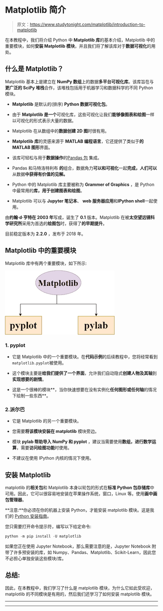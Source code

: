 # Matplotlib 简介

> 原文：<https://www.studytonight.com/matplotlib/introduction-to-matplotlib>

在本教程中，我们将介绍 Python 中 **Matplotlib 库**的基本介绍，Matplotlib 中的重要模块，如何**安装 Matplotlib 模块**，并且我们将了解该库对于**数据可视化**的用处。

## 什么是 Matplotlib？

Matplotlib 基本上是建立在 **NumPy 数组**上的数据**多平台可视化库**。该库旨在与**更广泛的 SciPy 堆栈**合作，该堆栈包括用于机器学习和数据科学的不同 Python 模块。

*   **Matplotlib** 是默认的(排序) **Python 数据可视化包**。

*   由于 **Matplotlib 是一个**可视化库，这些可视化让我们**能够像图表和绘图**一样以可视化的形式表示大量的数据。

*   Matplotlib 在从数组中的**数据创建 2D 图**时很有用。

*   **Matplotlib 库**的灵感来源于 **MATLAB 编程语言**，它还提供了类似于**的 MATLAB 图形**界面。

*   该库可轻松与用于**数据操作**的[Pandas 包](https://www.studytonight.com/pandas/introduction-to-pandas) 集成。

*   Pandas 和马特洛特利布 **的**组合，数据角力**可以和可视化**一起**完成，人们可以**从数据**中获得有价值的见解。**

*   Python 中的 Matplotlib 库主要被称为 **Grammer of Graphics** ，是 Python 中最常用的**库，用于创建图表和绘图**。

*   Matplotlib 可以与 **Jupyter 笔记本**、 **web 服务器应用**和**IPython shell**一起使用。

由**约翰·d·亨特在 2003 年**写成，诞生了 **0.1** 版本。Matplotlib 在被**太空望远镜科学研究所**采用为首选的**绘图包**时，获得了**的早期提升**。

目前稳定版本为 **2.2.0** ，发布于 2018 年。

## Matplotlib 中的重要模块

Matplotlib 库中有两个重要模块，如下所示:

![Matplotlib important modules - pyplot and pylab](img/464021d84b17e9ed9e71a31e3ac6ae35.png)

### 1\. pyplot

*   它是 Matplotlib 中的一个重要模块。在**代码示例**的后续教程中，您将经常看到`matplotlib.pyplot`被使用。

*   这个模块主要是**给我们提供了一个界面**，允许我们自动隐式**创建人物及其轴**到**实现想要的剧情**。

*   这是一个很棒的模块**，当你快速想要在没有实例化**任何图形或任何轴**的情况下绘制一些东西**。

### 2.派尔巴

*   它是 Matplotlib 的另一个重要模块。

*   您需要**将该模块安装在 matplotlib** 模块旁边。

*   模块 **pylab 帮助导入 NumPy 和 pyplot** ，建议当需要使用**数组，进行数学运算**，需要**访问绘图功能**时使用。

*   不建议在使用 IPython 内核的情况下使用。

## 安装 Matplotlib

matplotlib 的**相关包**和 Matplotlib 本身以轮包的形式在**标准 Python 包存储库**中可用。因此，它可以很容易地安装在苹果操作系统，窗口，Linux 等。使用**画中画包管理器**。

**注意:**你必须在你的机器上安装 Python，才能安装 matplotlib 模块。这是我们的 [Python 安装指南](https://www.studytonight.com/python/getting-started-with-python)。

您只需要打开命令提示符，编写以下给定命令:

```py
python -m pip install -U matplotlib
```

如果您正在使用 Jupyter Notebook，那么需要注意的是，Jupyter Notebook 附带了许多预安装的库，如 Numpy、Pandas、Matplotlib、Scikit-Learn，因此您不必担心单独安装这些模块/库。

## 总结:

因此，在本教程中，我们学习了什么是 matplotlib 模块，为什么它如此受欢迎，matplotlib 的不同模块是有用的，然后我们还学习了如何安装 matplotlib 模块。

* * *

* * *